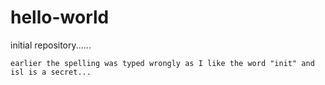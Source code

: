 # hello-world
initial repository......
  
    earlier the spelling was typed wrongly as I like the word "init" and isl is a secret...
